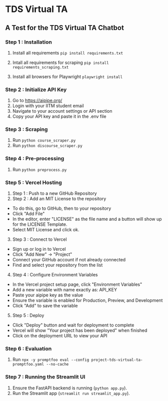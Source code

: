 # TDS Virtual TA
## A Test for the TDS Virtual TA Chatbot

### Step 1 : Installation
1. Install all requirements
`pip install requirements.txt`

2. Intall all requirements for scraping
`pip install requirements_scraping.txt`

3. Install all browsers for Playwright
`playwright install`

### Step 2 : Initialize API Key
1. Go to https://aipipe.org/
2. Login with your IITM student email
3. Navigate to your account settings or API section
4. Copy your API key and paste it in the .env file

### Step 3 : Scraping
1. Run `python course_scraper.py`
2. Run `python discourse_scraper.py`

### Step 4 : Pre-processing
1. Run `python preprocess.py`

### Step 5 : Vercel Hosting
1. Step 1 : Push to a new GitHub Repository
2. Step 2 : Add an MIT License to the repository
- To do this, go to GitHub, then to your repository
- Click "Add File"
- In the editor, enter "LICENSE" as the file name and a button will show up for the LICENSE Template.
- Select MIT License and click ok.
3. Step 3 : Connect to Vercel
- Sign up or log in to Vercel
- Click "Add New" → "Project"
- Connect your GitHub account if not already connected
- Find and select your repository from the list
4. Step 4 : Configure Environment Variables
- In the Vercel project setup page, click "Environment Variables"
- Add a new variable with name exactly as: API_KEY
- Paste your aipipe key as the value
- Ensure the variable is enabled for Production, Preview, and Development
- Click "Add" to save the variable
5. Step 5 : Deploy
- Click "Deploy" button and wait for deployment to complete
- Vercel will show "Your project has been deployed" when finished
- Click on the deployment URL to view your API

### Step 6 : Evaluation
1. Run `npx -y promptfoo eval --config project-tds-virtual-ta-promptfoo.yaml --no-cache`

### Step 7 : Running the Streamlit UI
1. Ensure the FastAPI backend is running (`python app.py`).
2. Run the Streamlit app (`streamlit run streamlit_app.py`).

